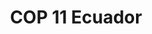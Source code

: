 ---
lang-ref: cop11-home
layout: compose
klass: compositionBlocks
title: COP 11 Ecuador
description: |
    11va Reunión de la Conferencia de las Partes de la 
    Manta, Ecuador
background:  https://static.inaturalist.org/photos/239501422/original.jpeg 
imageLicense: _Megaptera novaeangliae_ [observada](https://www.inaturalist.org/observations/139964582){:target="_blank"} por Siegfried Baesler cerca de Pto. López.
hasTextShadow: true
permalink: /CIT-COP11/home/
composition:
  - type: heroImage # the block type
  - type: stats
    data: home.stats
  - type: split
    data: home.curso   
  - type: product
    data: home.jaguar
  - type: features
    data: home.news
  - type: features
    data: cop11.cards  
permalink: /
---
